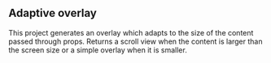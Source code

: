 ## Adaptive overlay

This project generates an overlay which adapts to the size of the content passed through props.
Returns a scroll view when the content is larger than the screen size or a simple overlay when it is smaller.
